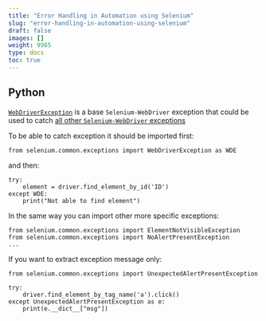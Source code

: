 ```yaml
---
title: "Error Handling in Automation using Selenium"
slug: "error-handling-in-automation-using-selenium"
draft: false
images: []
weight: 9985
type: docs
toc: true
---
```


## Python
[`WebDriverException`][1] is a base `Selenium-WebDriver` exception that could be used to catch [all other `Selenium-WebDriver` exceptions][2]

To be able to catch exception it should be imported first:

    from selenium.common.exceptions import WebDriverException as WDE

and then:

    try:
        element = driver.find_element_by_id('ID')
    except WDE:
        print("Not able to find element")

In the same way you can import other more specific exceptions:

    from selenium.common.exceptions import ElementNotVisibleException
    from selenium.common.exceptions import NoAlertPresentException
    ...
    

If you want to extract exception message only:

    from selenium.common.exceptions import UnexpectedAlertPresentException

    try:
        driver.find_element_by_tag_name('a').click()
    except UnexpectedAlertPresentException as e:
        print(e.__dict__["msg"])

  [1]: http://selenium-python.readthedocs.io/api.html#selenium.common.exceptions.WebDriverException
  [2]: http://selenium-python.readthedocs.io/api.html#module-selenium.common.exceptions

